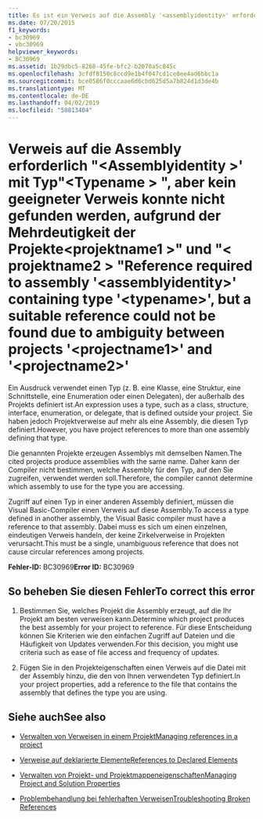 ```yaml
---
title: Es ist ein Verweis auf die Assembly '<assemblyidentity>' erforderlich, die den Typ '<typename>' enthält, aber aufgrund der Mehrdeutigkeit der Projekte '<projectname1>' und '<projectname2>' wurde kein geeigneter Verweis gefunden
ms.date: 07/20/2015
f1_keywords:
- bc30969
- vbc30969
helpviewer_keywords:
- BC30969
ms.assetid: 1b29dbc5-8268-45fe-bfc2-b2070a5c845c
ms.openlocfilehash: 3cfdf8150c8ccd9e1b4f047cd1ce8ee4ad6bbc1a
ms.sourcegitcommit: bce0586f0cccaae6d6cbd625d5a7b824d1d3de4b
ms.translationtype: MT
ms.contentlocale: de-DE
ms.lasthandoff: 04/02/2019
ms.locfileid: "58813404"
---
```

# <a name="reference-required-to-assembly-assemblyidentity-containing-type-typename-but-a-suitable-reference-could-not-be-found-due-to-ambiguity-between-projects-projectname1-and-projectname2"></a><span data-ttu-id="fefd3-102">Verweis auf die Assembly erforderlich "\<Assemblyidentity >' mit Typ"\<Typename > ", aber kein geeigneter Verweis konnte nicht gefunden werden, aufgrund der Mehrdeutigkeit der Projekte\<projektname1 >" und "\< projektname2 > "</span><span class="sxs-lookup"><span data-stu-id="fefd3-102">Reference required to assembly '\<assemblyidentity>' containing type '\<typename>', but a suitable reference could not be found due to ambiguity between projects '\<projectname1>' and '\<projectname2>'</span></span>
<span data-ttu-id="fefd3-103">Ein Ausdruck verwendet einen Typ (z. B. eine Klasse, eine Struktur, eine Schnittstelle, eine Enumeration oder einen Delegaten), der außerhalb des Projekts definiert ist.</span><span class="sxs-lookup"><span data-stu-id="fefd3-103">An expression uses a type, such as a class, structure, interface, enumeration, or delegate, that is defined outside your project.</span></span> <span data-ttu-id="fefd3-104">Sie haben jedoch Projektverweise auf mehr als eine Assembly, die diesen Typ definiert.</span><span class="sxs-lookup"><span data-stu-id="fefd3-104">However, you have project references to more than one assembly defining that type.</span></span>  
  
 <span data-ttu-id="fefd3-105">Die genannten Projekte erzeugen Assemblys mit demselben Namen.</span><span class="sxs-lookup"><span data-stu-id="fefd3-105">The cited projects produce assemblies with the same name.</span></span> <span data-ttu-id="fefd3-106">Daher kann der Compiler nicht bestimmen, welche Assembly für den Typ, auf den Sie zugreifen, verwendet werden soll.</span><span class="sxs-lookup"><span data-stu-id="fefd3-106">Therefore, the compiler cannot determine which assembly to use for the type you are accessing.</span></span>  
  
 <span data-ttu-id="fefd3-107">Zugriff auf einen Typ in einer anderen Assembly definiert, müssen die Visual Basic-Compiler einen Verweis auf diese Assembly.</span><span class="sxs-lookup"><span data-stu-id="fefd3-107">To access a type defined in another assembly, the Visual Basic compiler must have a reference to that assembly.</span></span> <span data-ttu-id="fefd3-108">Dabei muss es sich um einen einzelnen, eindeutigen Verweis handeln, der keine Zirkelverweise in Projekten verursacht.</span><span class="sxs-lookup"><span data-stu-id="fefd3-108">This must be a single, unambiguous reference that does not cause circular references among projects.</span></span>  
  
 <span data-ttu-id="fefd3-109">**Fehler-ID:** BC30969</span><span class="sxs-lookup"><span data-stu-id="fefd3-109">**Error ID:** BC30969</span></span>  
  
## <a name="to-correct-this-error"></a><span data-ttu-id="fefd3-110">So beheben Sie diesen Fehler</span><span class="sxs-lookup"><span data-stu-id="fefd3-110">To correct this error</span></span>  
  
1.  <span data-ttu-id="fefd3-111">Bestimmen Sie, welches Projekt die Assembly erzeugt, auf die Ihr Projekt am besten verweisen kann.</span><span class="sxs-lookup"><span data-stu-id="fefd3-111">Determine which project produces the best assembly for your project to reference.</span></span> <span data-ttu-id="fefd3-112">Für diese Entscheidung können Sie Kriterien wie den einfachen Zugriff auf Dateien und die Häufigkeit von Updates verwenden.</span><span class="sxs-lookup"><span data-stu-id="fefd3-112">For this decision, you might use criteria such as ease of file access and frequency of updates.</span></span>  
  
2.  <span data-ttu-id="fefd3-113">Fügen Sie in den Projekteigenschaften einen Verweis auf die Datei mit der Assembly hinzu, die den von Ihnen verwendeten Typ definiert.</span><span class="sxs-lookup"><span data-stu-id="fefd3-113">In your project properties, add a reference to the file that contains the assembly that defines the type you are using.</span></span>  
  
## <a name="see-also"></a><span data-ttu-id="fefd3-114">Siehe auch</span><span class="sxs-lookup"><span data-stu-id="fefd3-114">See also</span></span>

- [<span data-ttu-id="fefd3-115">Verwalten von Verweisen in einem Projekt</span><span class="sxs-lookup"><span data-stu-id="fefd3-115">Managing references in a project</span></span>](/visualstudio/ide/managing-references-in-a-project)
- [<span data-ttu-id="fefd3-116">Verweise auf deklarierte Elemente</span><span class="sxs-lookup"><span data-stu-id="fefd3-116">References to Declared Elements</span></span>](../../../visual-basic/programming-guide/language-features/declared-elements/references-to-declared-elements.md)

- [<span data-ttu-id="fefd3-117">Verwalten von Projekt- und Projektmappeneigenschaften</span><span class="sxs-lookup"><span data-stu-id="fefd3-117">Managing Project and Solution Properties</span></span>](/visualstudio/ide/managing-project-and-solution-properties)
- [<span data-ttu-id="fefd3-118">Problembehandlung bei fehlerhaften Verweisen</span><span class="sxs-lookup"><span data-stu-id="fefd3-118">Troubleshooting Broken References</span></span>](/visualstudio/ide/troubleshooting-broken-references)
